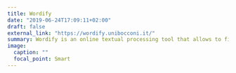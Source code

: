 ```yaml
---
title: Wordify
date: "2019-06-24T17:09:11+02:00"
draft: false
external_link: "https://wordify.unibocconi.it/"
summary: Wordify is an online textual processing tool that allows to find out which terms are most indicative for each dependent variable values.
image:
  caption: ""
  focal_point: Smart
---
```

